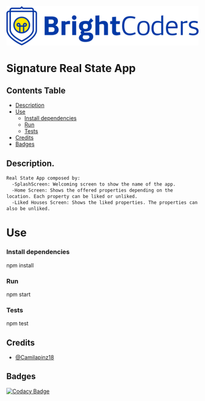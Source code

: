![BrightCoders Logo](img/logo.png)

# Signature Real State App

## Contents Table

- [Description](#Description)
- [Use](#Use)
  - [Install dependencies](#Install-dependencies)
  - [Run](#Run)
  - [Tests](#Tests)
- [Credits](#Credits)
- [Badges](#Badges)

## Description.
    Real State App composed by:
      -SplashScreen: Welcoming screen to show the name of the app.
      -Home Screen: Shows the offered properties depending on the location. Each property can be liked or unliked.
      -Liked Houses Screen: Shows the liked properties. The properties can also be unliked.
    
# Use
### Install dependencies

npm install

### Run

npm start

### Tests

npm test

## Credits

- [@Camilapinz18](https://github.com/Camilapinz18)
    
## Badges
[![Codacy Badge](https://app.codacy.com/project/badge/Grade/05d5296a963f4ba3839bb952405a897d)](https://www.codacy.com/gh/BrightCoders-Institute/BCDIC22-RN-recetario-inmobiliaria-Camilapinz18/dashboard?utm_source=github.com&amp;utm_medium=referral&amp;utm_content=BrightCoders-Institute/BCDIC22-RN-recetario-inmobiliaria-Camilapinz18&amp;utm_campaign=Badge_Grade)
